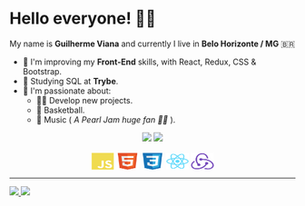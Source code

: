 <h1> Hello everyone! 🖖💚</h1>

My name is <strong>Guilherme Viana</strong> and currently I live in <strong>Belo Horizonte / MG</strong> 🇧🇷 

- 🌱 I'm improving my <strong>Front-End</strong> skills, with React, Redux, CSS & Bootstrap.
- 🦎 Studying SQL at <strong>Trybe</strong>.
- 💙 I'm passionate about:
  <ul>
    <li> 👨‍💻 Develop new projects.</li>
    <li> 🏀 Basketball.</li>
    <li> 🎸 Music (<i> A Pearl Jam huge fan 🙋‍♂️ </i>).</li>
  </ul>
<div align="center">
  <img height="180em" src="https://github-readme-stats.vercel.app/api?username=guihtryb&show_icons=true&theme=vue-dark&include_all_commits=true&count_private=true"/>
  <img height="180em" src="https://github-readme-stats.vercel.app/api/top-langs/?username=guihtryb&layout=compact&langs_count=7&theme=vue-dark"/>
</div>
 <div align="center">
  <br />
  <img align="center" alt="Guih-Js" height="30" width="40" src="https://raw.githubusercontent.com/devicons/devicon/master/icons/javascript/javascript-plain.svg" />
  <img align="center" alt="Guih-HTML" height="30" width="40" src="https://raw.githubusercontent.com/devicons/devicon/master/icons/html5/html5-original.svg" />
  <img align="center" alt="Guih-CSS" height="30" width="40" src="https://raw.githubusercontent.com/devicons/devicon/master/icons/css3/css3-original.svg" />
  <img align="center" alt="Guih-React" height="30" width="40" src="https://raw.githubusercontent.com/devicons/devicon/master/icons/react/react-original.svg" />
  <img align="center" alt="Guih-Redux" height="30" width="40" src="https://raw.githubusercontent.com/devicons/devicon/master/icons/redux/redux-original.svg" />
</div>
 <hr />
  <div align="start">
  <a href="https://www.linkedin.com/in/guilherme-viana-097a7b210" target="_blank">
      <img src="https://img.shields.io/badge/LinkedIn-0077B5?style=for-the-badge&logo=linkedin&logoColor=white" target="_blank"/>
    </a>
    <a href="https://app.slack.com/client/TMDDFEPFU/threads/user_profile/U0219T9ED40" target="_blank">
      <img src="https://img.shields.io/badge/Slack-4A154B?style=for-the-badge&logo=slack&logoColor=white" target="_blank"/>
    </a>
  </div>
